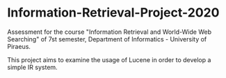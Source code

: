 # Information-Retrieval-Project-2020
Assessment for the course "Information Retrieval and World-Wide Web Searching" of 7st semester, Department of Informatics - University of Piraeus.

This project aims to examine the usage of Lucene in order to develop a simple IR system.
